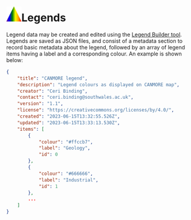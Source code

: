 <h1><img src="../img/icon-prisma.svg" width=40px height=40px style="border:0"/>Legends</h1>
Legend data may be created and edited using the <a href="https://cbinding.github.io/legendary/" target="_blank" rel="noopener">Legend Builder tool</a>. Legends are saved as JSON files, and consist of a metadata section to record basic metadata about the legend, followed by an array of legend items having a label and a corresponding colour. An example is shown below:

```json
{
	"title": "CANMORE legend", 
	"description": "Legend colours as displayed on CANMORE map",
	"creator": "Ceri Binding",
	"contact": "ceri.binding@southwales.ac.uk",
	"version": "1.1",
	"license": "https://creativecommons.org/licenses/by/4.0/",
	"created": "2023-06-15T13:32:55.526Z",
	"updated": "2023-06-15T13:33:13.530Z",
	"items": [
		{
			"colour": "#ffccb7",
			"label": "Geology",
			"id": 0
		},
		{
			"colour": "#666666",
			"label": "Industrial",
			"id": 1
		},
        ...
    ]
}
```